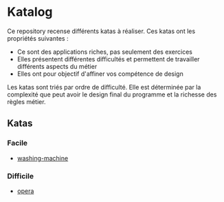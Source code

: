 # Katalog

Ce repository recense différents katas à réaliser.
Ces katas ont les propriétés suivantes :

- Ce sont des applications riches, pas seulement des exercices
- Elles présentent différentes difficultés et permettent de travailler  différents aspects du métier
- Elles ont pour objectif d'affiner vos compétence de design

Les katas sont triés par ordre de difficulté. Elle est déterminée par la complexité que peut avoir le 
design final du programme et la richesse des règles métier.

## Katas
### Facile

- [washing-machine](washing-machine/README.md)

### Difficile

- [opera](opera/README.md)